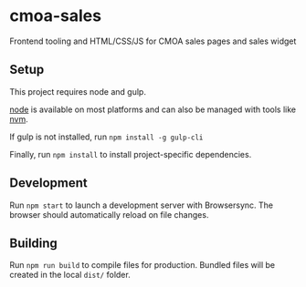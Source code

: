 # cmoa-sales
Frontend tooling and HTML/CSS/JS for CMOA sales pages and sales widget

## Setup

This project requires node and gulp.

[node](https://nodejs.org/en/download/package-manager/) is available on most platforms and can also be managed with tools like [nvm](https://github.com/creationix/nvm).

If gulp is not installed, run `npm install -g gulp-cli`

Finally, run `npm install` to install project-specific dependencies.

## Development

Run `npm start` to launch a development server with Browsersync. The browser should automatically reload on file changes.

## Building

Run `npm run build` to compile files for production. Bundled files will be created in the local `dist/` folder.



